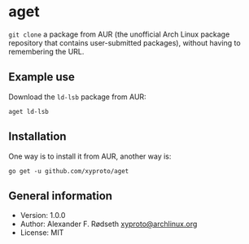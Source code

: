 # aget

`git clone` a package from AUR (the unofficial Arch Linux package repository that contains user-submitted packages), without having to remembering the URL.

## Example use

Download the `ld-lsb` package from AUR:

`aget ld-lsb`

## Installation

One way is to install it from AUR, another way is:

`go get -u github.com/xyproto/aget`

## General information

* Version: 1.0.0
* Author: Alexander F. Rødseth <xyproto@archlinux.org>
* License: MIT
